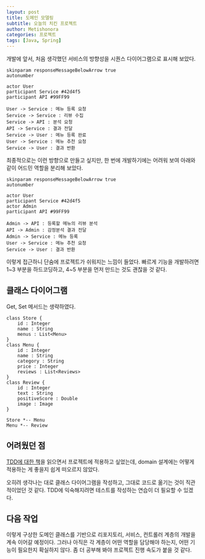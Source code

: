 ```yaml
---
layout: post
title: 도메인 모델링
subtitle: 오늘의 치킨 프로젝트
author: Metishonora
categories: 프로젝트
tags: [Java, Spring]
---
```


개발에 앞서, 처음 생각했던 서비스의 방향성을 시퀀스 다이어그램으로 표시해 보았다.
```plantuml!
skinparam responseMessageBelowArrow true
autonumber

actor User
participant Service #42d4f5
participant API #99FF99

User -> Service : 메뉴 등록 요청
Service -> Service : 리뷰 수집
Service -> API : 분석 요청
API -> Service : 결과 전달
Service -> User : 메뉴 등록 완료
User -> Service : 메뉴 추천 요청
Service -> User : 결과 반환
```

최종적으로는 이런 방향으로 만들고 싶지만, 한 번에 개발하기에는 어려워 보여 아래와 같이 어드민 역할을 분리해 보았다.

```plantuml!
skinparam responseMessageBelowArrow true
autonumber

actor User
participant Service #42d4f5
actor Admin
participant API #99FF99

Admin -> API : 등록할 메뉴의 리뷰 분석
API -> Admin : 감정분석 결과 전달
Admin -> Service : 메뉴 등록
User -> Service : 메뉴 추천 요청
Service -> User : 결과 반환
```
이렇게 접근하니 단숨에 프로젝트가 쉬워지는 느낌이 들었다.
빠르게 기능을 개발하려면 1~3 부분을 하드코딩하고, 4~5 부분을 먼저 만드는 것도 괜찮을 것 같다.

## 클래스 다이어그램

Get, Set 메서드는 생략하였다.

```plantuml!
class Store {
	id : Integer
	name : String
	menus : List<Menu>
}
class Menu {
	id : Integer
	name : String
	category : String
	price : Integer
	reviews : List<Reviews>
}
class Review {
	id : Integer
	text : String
	positiveScore : Double
	image : Image
}

Store *-- Menu
Menu *-- Review
```

## 어려웠던 점
[TDD에 대한 책](https://www.google.co.kr/books/edition/Test_driven_Development/CUlsAQAAQBAJ)을 읽으면서 프로젝트에 적용하고 싶었는데, domain 설계에는 어떻게 적용하는 게 좋을지 쉽게 떠오르지 않았다.

오히려 생각나는 대로 클래스 다이어그램을 작성하고, 그대로 코드로 옮기는 것이 직관적이었던 것 같다.
TDD에 익숙해지려면 테스트를 작성하는 연습이 더 필요할 수 있겠다.

## 다음 작업
이렇게 구상한 도메인 클래스를 기반으로 리포지토리, 서비스, 컨트롤러 계층의 개발을 계속 이어갈 예정이다.
그러나 아직은 각 계층이 어떤 역할을 담당해야 하는지, 어떤 기능이 필요한지 확실하지 않다.
좀 더 공부해 봐야 프로젝트 진행 속도가 붙을 것 같다.